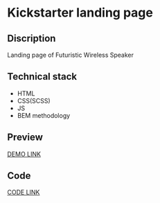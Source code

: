 # Kickstarter landing page

## Discription
Landing page of Futuristic Wireless Speaker

## Technical stack
- HTML
- CSS(SCSS)
- JS
- BEM methodology

## Preview
[DEMO LINK](https://besconstantine.github.io/Kickstarter_Landingpage/)

## Code
[CODE LINK](https://github.com/besconstantine/kickstarter_Landingpage/tree/developer)
